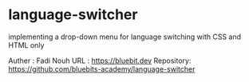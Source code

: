 # language-switcher
implementing a drop-down menu for language switching with CSS and HTML only


Auther : Fadi Nouh
URL : https://bluebit.dev
Repository: https://github.com/bluebits-academy/language-switcher

